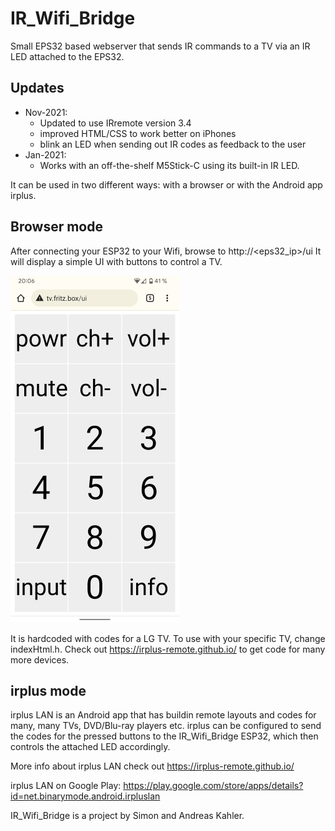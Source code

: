 # IR_Wifi_Bridge

Small EPS32 based webserver that sends IR commands to a TV via an IR LED attached to the EPS32.

## Updates

* Nov-2021: 
  * Updated to use IRremote version 3.4
  * improved HTML/CSS to work better on iPhones
  * blink an LED when sending out IR codes as feedback to the user
* Jan-2021: 
  * Works with an off-the-shelf M5Stick-C using its built-in IR LED.

It can be used in two different ways: with a browser or with the Android app irplus.

## Browser mode

After connecting your ESP32 to your Wifi, browse to http://<eps32_ip>/ui
It will display a simple UI with buttons to control a TV.

![Screenshot](screenshot.png)

It is hardcoded with codes for a LG TV. To use with your specific TV, change indexHtml.h. Check out https://irplus-remote.github.io/ to get code for many more devices.



## irplus mode

irplus LAN is an Android app that has buildin remote layouts and codes for many, many TVs, DVD/Blu-ray players etc. irplus can be configured to send the codes for the pressed buttons to the IR_Wifi_Bridge ESP32, which then controls the attached LED accordingly.

More info about irplus LAN check out https://irplus-remote.github.io/

irplus LAN on Google Play: https://play.google.com/store/apps/details?id=net.binarymode.android.irpluslan


IR_Wifi_Bridge is a project by Simon and Andreas Kahler.

